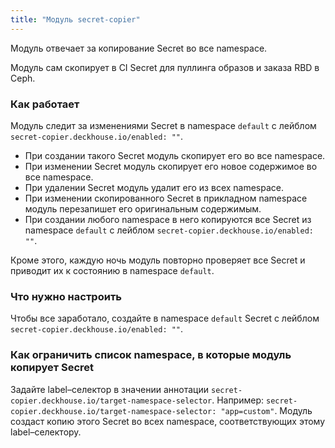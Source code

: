 ```yaml
---
title: "Модуль secret-copier"
---
```


Модуль отвечает за копирование Secret во все namespace.

Модуль сам скопирует в CI Secret для пуллинга образов и заказа RBD в Ceph.

### Как работает

Модуль следит за изменениями Secret в namespace `default` с лейблом `secret-copier.deckhouse.io/enabled: ""`.
* При создании такого Secret модуль скопирует его во все namespace.
* При изменении Secret модуль скопирует его новое содержимое во все namespace.
* При удалении Secret модуль удалит его из всех namespace.
* При изменении скопированного Secret в прикладном namespace модуль перезапишет его оригинальным содержимым.
* При создании любого namespace в него копируются все Secret из namespace `default` с лейблом `secret-copier.deckhouse.io/enabled: ""`.

Кроме этого, каждую ночь модуль повторно проверяет все Secret и приводит их к состоянию в namespace `default`.

### Что нужно настроить

Чтобы все заработало, создайте в namespace `default` Secret с лейблом `secret-copier.deckhouse.io/enabled: ""`.

### Как ограничить список namespace, в которые модуль копирует Secret

Задайте label–селектор в значении аннотации `secret-copier.deckhouse.io/target-namespace-selector`. Например: `secret-copier.deckhouse.io/target-namespace-selector: "app=custom"`. Модуль создаст копию этого Secret во всех namespace, соответствующих этому label–селектору.
